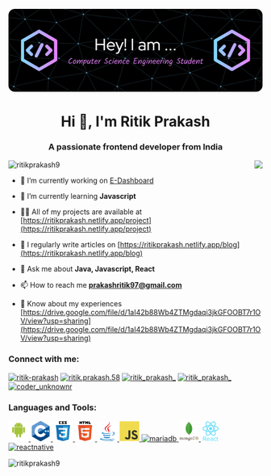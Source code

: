 ![Header](https://github.com/ritikprakash9/ritikprakash9/blob/main/github-header-image%20(2).png)
<h1 align="center">Hi 👋, I'm Ritik Prakash</h1>
<h3 align="center">A passionate frontend developer from India</h3>
<img src = "https://ritikprakash.netlify.app/images/developer.svg" align = "right" height = "200px"/>
<p align="left"> <img src="https://komarev.com/ghpvc/?username=ritikprakash9&label=Profile%20views&color=0e75b6&style=flat" alt="ritikprakash9" /> </p>

- 🔭 I’m currently working on [E-Dashboard](https://github.com/ritikprakash9/E-Commerce-Dashboard)

- 🌱 I’m currently learning **Javascript**

- 👨‍💻 All of my projects are available at [https://ritikprakash.netlify.app/project](https://ritikprakash.netlify.app/project)

- 📝 I regularly write articles on [https://ritikprakash.netlify.app/blog](https://ritikprakash.netlify.app/blog)

- 💬 Ask me about **Java, Javascript, React**

- 📫 How to reach me **prakashritik97@gmail.com**

- 📄 Know about my experiences [https://drive.google.com/file/d/1aI42b88Wb4ZTMgdaqi3jkGFOOBT7r1OV/view?usp=sharing](https://drive.google.com/file/d/1aI42b88Wb4ZTMgdaqi3jkGFOOBT7r1OV/view?usp=sharing)

<h3 align="left">Connect with me:</h3>
<p align="left">
<a href="https://linkedin.com/in/ritik-prakash" target="blank"><img align="center" src="https://raw.githubusercontent.com/rahuldkjain/github-profile-readme-generator/master/src/images/icons/Social/linked-in-alt.svg" alt="ritik-prakash" height="30" width="40" /></a>
<a href="https://fb.com/ritik.prakash.58" target="blank"><img align="center" src="https://raw.githubusercontent.com/rahuldkjain/github-profile-readme-generator/master/src/images/icons/Social/facebook.svg" alt="ritik.prakash.58" height="30" width="40" /></a>
<a href="https://instagram.com/ritik_prakash_" target="blank"><img align="center" src="https://raw.githubusercontent.com/rahuldkjain/github-profile-readme-generator/master/src/images/icons/Social/instagram.svg" alt="ritik_prakash_" height="30" width="40" /></a>
<a href="https://www.hackerrank.com/ritik_prakash_" target="blank"><img align="center" src="https://raw.githubusercontent.com/rahuldkjain/github-profile-readme-generator/master/src/images/icons/Social/hackerrank.svg" alt="ritik_prakash_" height="30" width="40" /></a>
<a href="https://www.leetcode.com/coder_unknownr" target="blank"><img align="center" src="https://raw.githubusercontent.com/rahuldkjain/github-profile-readme-generator/master/src/images/icons/Social/leet-code.svg" alt="coder_unknownr" height="30" width="40" /></a>
</p>

<h3 align="left">Languages and Tools:</h3>
<p align="left"> <a href="https://developer.android.com" target="_blank" rel="noreferrer"> <img src="https://raw.githubusercontent.com/devicons/devicon/master/icons/android/android-original-wordmark.svg" alt="android" width="40" height="40"/> </a> <a href="https://www.w3schools.com/cpp/" target="_blank" rel="noreferrer"> <img src="https://raw.githubusercontent.com/devicons/devicon/master/icons/cplusplus/cplusplus-original.svg" alt="cplusplus" width="40" height="40"/> </a> <a href="https://www.w3schools.com/css/" target="_blank" rel="noreferrer"> <img src="https://raw.githubusercontent.com/devicons/devicon/master/icons/css3/css3-original-wordmark.svg" alt="css3" width="40" height="40"/> </a> <a href="https://www.w3.org/html/" target="_blank" rel="noreferrer"> <img src="https://raw.githubusercontent.com/devicons/devicon/master/icons/html5/html5-original-wordmark.svg" alt="html5" width="40" height="40"/> </a> <a href="https://www.java.com" target="_blank" rel="noreferrer"> <img src="https://raw.githubusercontent.com/devicons/devicon/master/icons/java/java-original.svg" alt="java" width="40" height="40"/> </a> <a href="https://developer.mozilla.org/en-US/docs/Web/JavaScript" target="_blank" rel="noreferrer"> <img src="https://raw.githubusercontent.com/devicons/devicon/master/icons/javascript/javascript-original.svg" alt="javascript" width="40" height="40"/> </a> <a href="https://mariadb.org/" target="_blank" rel="noreferrer"> <img src="https://www.vectorlogo.zone/logos/mariadb/mariadb-icon.svg" alt="mariadb" width="40" height="40"/> </a> <a href="https://www.mongodb.com/" target="_blank" rel="noreferrer"> <img src="https://raw.githubusercontent.com/devicons/devicon/master/icons/mongodb/mongodb-original-wordmark.svg" alt="mongodb" width="40" height="40"/> </a> <a href="https://reactjs.org/" target="_blank" rel="noreferrer"> <img src="https://raw.githubusercontent.com/devicons/devicon/master/icons/react/react-original-wordmark.svg" alt="react" width="40" height="40"/> </a> <a href="https://reactnative.dev/" target="_blank" rel="noreferrer"> <img src="https://reactnative.dev/img/header_logo.svg" alt="reactnative" width="40" height="40"/> </a> </p>

<p><img align="center" src="https://github-readme-stats.vercel.app/api/top-langs?username=ritikprakash9&show_icons=true&locale=en&layout=compact" alt="ritikprakash9" /></p>
